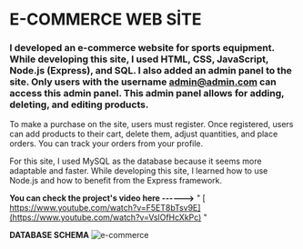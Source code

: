 # E-COMMERCE WEB SİTE 
   
   
 ### I developed an e-commerce website for sports equipment. While developing this site, I used HTML, CSS, JavaScript, Node.js (Express), and SQL. I also added an admin panel to the site. Only users with the username admin@admin.com can access this admin panel. This admin panel allows for adding, deleting, and editing products.

To make a purchase on the site, users must register. Once registered, users can add products to their cart, delete them, adjust quantities, and place orders. You can track your orders from your profile.

For this site, I used MySQL as the database because it seems more adaptable and faster. While developing this site, I learned how to use Node.js and how to benefit from the Express framework.

  


**You can check the project's video here ------>**   " [ https://www.youtube.com/watch?v=F5ET8bTsv9E](https://www.youtube.com/watch?v=VslOfHcXkPc)  "


**DATABASE SCHEMA**
![e-commerce](https://github.com/user-attachments/assets/6fa9d1b3-ae53-43b3-ac90-0222a2a8d756)

